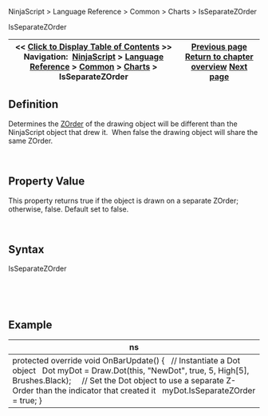 ﻿


NinjaScript \> Language Reference \> Common \> Charts \> IsSeparateZOrder






















IsSeparateZOrder







| \<\< [Click to Display Table of Contents](isseparatezorder.md) \>\> **Navigation:**     [NinjaScript](ninjascript-1.md) \> [Language Reference](language_reference_wip-1.md) \> [Common](common-1.md) \> [Charts](chart-1.md) \> IsSeparateZOrder | [Previous page](isoverlay-1.md) [Return to chapter overview](chart-1.md) [Next page](scalejustification-1.md) |
| --- | --- |











## Definition


Determines the [ZOrder](chart_zorder-1.md) of the drawing object will be different than the NinjaScript object that drew it.  When false the drawing object will share the same ZOrder.


 


## Property Value


This property returns true if the object is drawn on a separate ZOrder; otherwise, false. Default set to false.


 


## Syntax


IsSeparateZOrder


 


 


## Example




| ns |
| --- |
| protected override void OnBarUpdate() {    // Instantiate a Dot object    Dot myDot \= Draw.Dot(this, "NewDot", true, 5, High\[5], Brushes.Black);      // Set the Dot object to use a separate Z\-Order than the indicator that created it    myDot.IsSeparateZOrder \= true; } |









